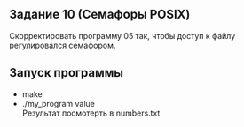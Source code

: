 ## Задание 10 (Семафоры POSIX)
Скорректировать программу 05 так, чтобы доступ к файлу регулировался семафором.


## Запуск программы  
 - make  
 - ./my_program value  
Результат посмотерть в numbers.txt  

